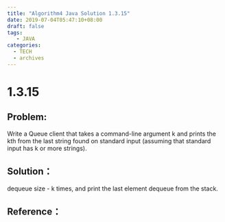 ```yaml
---
title: "Algorithm4 Java Solution 1.3.15"
date: 2019-07-04T05:47:10+08:00
draft: false
tags:
   - JAVA
categories:
  - TECH
  - archives
---
```



# 1.3.15

## Problem:

Write a Queue client that takes a command-line argument k and prints the kth from the last string found on standard input (assuming that standard input has k or more strings).

## Solution：

dequeue size - k times, and print the last element dequeue from the stack.


## Reference：


